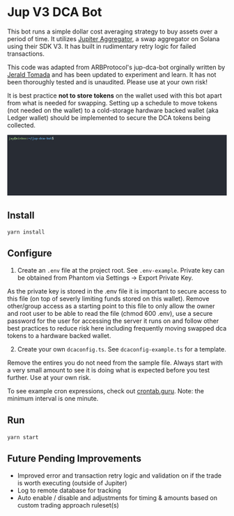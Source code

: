 # Jup V3 DCA Bot 
This bot runs a simple dollar cost averaging strategy to buy assets over a period of time. It utilizes [Jupiter Aggregator](https://jup.ag), a swap aggregator on Solana using their SDK V3. It has built in rudimentary retry logic for failed transactions. 

This code was adapted from ARBProtocol's jup-dca-bot orginally written by [Jerald Tomada](https://github.com/jtomada/) and has been updated to experiment and learn. It has not been thoroughly tested and is unaudited. Please use at your own risk!

It is best practice **not to store tokens** on the wallet used with this bot apart from what is needed for swapping. Setting up a schedule to move tokens (not needed on the wallet) to a cold-storage hardware backed wallet (aka Ledger wallet) should be implemented to secure the DCA tokens being collected.

![Jup DCA Bot Demo](img/demo.gif)

## Install
```
yarn install
```
## Configure
1. Create an `.env` file at the project root. See `.env-example`. 
Private key can be obtained from Phantom via Settings -> Export Private Key.

As the private key is stored in the .env file it is important to secure access to this file (on top of severly limiting funds stored on this wallet). Remove other/group access as a starting point to this file to only allow the owner and root user to be able to read the file (chmod 600 .env), use a secure password for the user for accessing the server it runs on and follow other best practices to reduce risk here including frequently moving swapped dca tokens to a hardware backed wallet.

2. Create your own `dcaconfig.ts`. See `dcaconfig-example.ts` for a template. 

Remove the entires you do not need from the sample file. Always start with a very small amount to see it is doing what is expected before you test further. Use at your own risk.

To see example cron expressions, check out [crontab.guru](https://crontab.guru/).
Note: the minimum interval is one minute.
## Run
```
yarn start
```
## Future Pending Improvements
- Improved error and transaction retry logic and validation on if the trade is worth executing (outside of Jupiter)
- Log to remote database for tracking
- Auto enable / disable and adjustments for timing & amounts based on custom trading approach ruleset(s)
